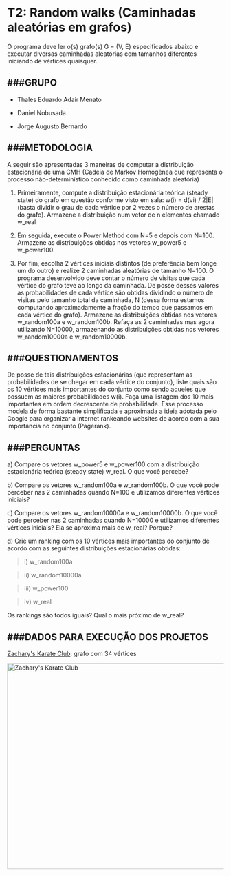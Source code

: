 T2: Random walks (Caminhadas aleatórias em grafos)
==================================================
O programa deve ler o(s) grafo(s) G = (V, E) especificados abaixo e executar diversas caminhadas aleatórias com tamanhos diferentes iniciando de vértices quaisquer. 

###GRUPO
--------

* Thales Eduardo Adair Menato   

* Daniel Nobusada               

* Jorge Augusto Bernardo    


###METODOLOGIA
--------------

A seguir são apresentadas 3 maneiras de computar a distribuição estacionária de uma CMH (Cadeia de Markov Homogênea que representa o processo não-determinístico conhecido como caminhada aleatória)

1. Primeiramente, compute a distribuição estacionária teórica (steady state) do grafo em questão conforme visto em sala: w(i) = d(vi) / 2|E| (basta dividir o grau de cada vértice por 2 vezes o número de arestas do grafo). Armazene a distribuição num vetor de n elementos chamado w_real

2. Em seguida, execute o Power Method com N=5 e depois com N=100. Armazene as distribuições obtidas nos vetores w_power5 e w_power100.  

3. Por fim, escolha 2 vértices iniciais distintos (de preferência bem longe um do outro) e realize 2 caminhadas aleatórias de tamanho N=100. O programa desenvolvido deve contar o número de visitas que cada vértice do grafo teve ao longo da caminhada. De posse desses valores as probabilidades de cada vértice são obtidas dividindo o número de visitas pelo tamanho total da caminhada, N (dessa forma estamos computando aproximadamente a fração do tempo que passamos em cada vértice do grafo). Armazene as distribuições obtidas nos vetores w_random100a e w_random100b. Refaça as 2 caminhadas mas agora utilizando N=10000, armazenando as distribuições obtidas nos vetores w_random10000a e w_random10000b.


###QUESTIONAMENTOS
------------------

De posse de tais distribuições estacionárias (que representam as probabilidades de se chegar em cada vértice do conjunto), liste quais são os 10 vértices mais importantes do conjunto como sendo aqueles que possuem as maiores probabilidades w(i). Faça uma listagem dos 10 mais importantes em ordem decrescente de probabilidade. Esse processo modela de forma bastante simplificada e aproximada a ideia adotada pelo Google para organizar a internet rankeando websites de acordo com a sua importância no conjunto (Pagerank).


###PERGUNTAS
-------------

a) Compare os vetores w_power5 e w_power100 com a distribuição estacionária teórica (steady state) w_real. O que você percebe? 

b) Compare os vetores w_random100a e w_random100b. O que você pode perceber nas 2 caminhadas quando N=100 e utilizamos diferentes vértices iniciais? 

c) Compare os vetores w_random10000a e w_random10000b. O que você pode perceber nas 2 caminhadas quando N=10000 e utilizamos diferentes vértices iniciais? Ela se aproxima mais de w_real? Porque?

d)  Crie um ranking com os 10 vértices mais importantes do conjunto de acordo com as seguintes distribuições estacionárias obtidas:

  > i) w_random100a
  
  > ii) w_random10000a
  
  > iii) w_power100
  
  > iv) w_real

Os rankings são todos iguais? Qual o mais próximo de w_real?


###DADOS PARA EXECUÇÃO DOS PROJETOS
-----------------------------------
[Zachary's Karate Club](http://networkdata.ics.uci.edu/data/karate/karate.zip): grafo com 34 vértices

<img src="http://ifisc.uib-csic.es/jramasco/fig/zach_layout3.jpg" alt="Zachary's Karate Club" width=666 height=478 />